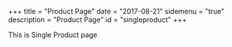+++
title = "Product Page"
date = "2017-08-21"
sidemenu = "true"
description = "Product Page"
id = "singleproduct"
+++

This is Single Product page

